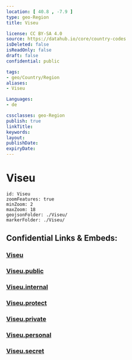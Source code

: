 ```yaml
---
location: [ 40.8 , -7.9 ] 
type: geo-Region
title: Viseu

license: CC BY-SA 4.0
source: https://datahub.io/core/country-codes
isDeleted: false
isReadOnly: false
draft: false
confidential: public

tags:
- geo/Country/Region
aliases:
- Viseu

Languages:
- de

cssclasses: geo-Region
publish: true
linkTitle: 
keywords: 
layout: 
publishDate: 
expiryDate: 
---
```


# Viseu

```leaflet
id: Viseu
zoomFeatures: true 
minZoom: 2 
maxZoom: 18
geojsonFolder: ./Viseu/
markerFolder: ./Viseu/
```


## Confidential Links & Embeds: 

### [Viseu](/_Standards/Earth/Continent/Europe/Europe~South/Portugal/Districts~Portugal/Viseu.md) 

### [Viseu.public](/_public/Earth/Continent/Europe/Europe~South/Portugal/Districts~Portugal/Viseu.public.md) 

### [Viseu.internal](/_internal/Earth/Continent/Europe/Europe~South/Portugal/Districts~Portugal/Viseu.internal.md) 

### [Viseu.protect](/_protect/Earth/Continent/Europe/Europe~South/Portugal/Districts~Portugal/Viseu.protect.md) 

### [Viseu.private](/_private/Earth/Continent/Europe/Europe~South/Portugal/Districts~Portugal/Viseu.private.md) 

### [Viseu.personal](/_personal/Earth/Continent/Europe/Europe~South/Portugal/Districts~Portugal/Viseu.personal.md) 

### [Viseu.secret](/_secret/Earth/Continent/Europe/Europe~South/Portugal/Districts~Portugal/Viseu.secret.md)

